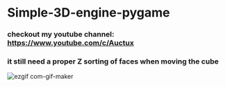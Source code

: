 # Simple-3D-engine-pygame

### checkout my youtube channel: https://www.youtube.com/c/Auctux

### it still need a proper Z sorting of faces when moving the cube

![ezgif com-gif-maker](https://user-images.githubusercontent.com/48150537/119512227-c00dc400-bd90-11eb-8643-0298be8bd933.gif)

